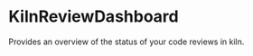 KilnReviewDashboard
===================

Provides an overview of the status of your code reviews in kiln.
